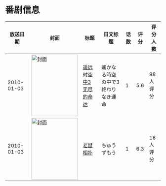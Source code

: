 # 番剧信息

|放送日期|封面|标题|日文标题|话数|评分|评分人数|
|---|---|---|---|---|---|---|
|2010-01-03|<img src="https://lain.bgm.tv/pic/cover/c/80/68/3811_ZgabG.jpg" alt="封面" style="width:150px;height:200px;object-fit:cover;">|[遥远时空中3 无尽的命运](https://bangumi.tv/subject/3811)|遙かなる時空の中で3 終わりなき運命|1|5.6|98人评分|
|2010-01-03|<img src="https://lain.bgm.tv/pic/cover/c/91/50/130116_20UW2.jpg" alt="封面" style="width:150px;height:200px;object-fit:cover;">|[老鼠相扑](https://bangumi.tv/subject/130116)|ちゅうずもう|1|6.3|18人评分|
